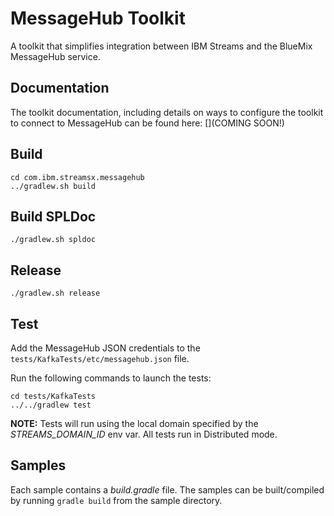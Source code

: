 # MessageHub Toolkit

A toolkit that simplifies integration between IBM Streams and the BlueMix MessageHub service. 


## Documentation

The toolkit documentation, including details on ways to configure
the toolkit to connect to MessageHub can be found here: [](COMING SOON!)


## Build

```
cd com.ibm.streamsx.messagehub
../gradlew.sh build
```

## Build SPLDoc
```
./gradlew.sh spldoc
```

## Release
```
./gradlew.sh release
```

## Test

Add the MessageHub JSON credentials to the `tests/KafkaTests/etc/messagehub.json` file.

Run the following commands to launch the tests:

```
cd tests/KafkaTests
../../gradlew test
```

**NOTE:** Tests will run using the local domain specified by the *STREAMS_DOMAIN_ID* env var. All tests run in Distributed mode.


## Samples

Each sample contains a *build.gradle* file. The samples can be built/compiled by running `gradle build` from the sample directory.

